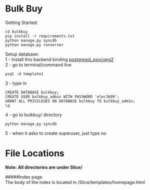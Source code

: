 Bulk Buy
=====================


Getting Started:

    cd bulkbuy
    pip install -r requirements.txt
    python manage.py syncdb
    python manage.py runserver

Setup database:    
1 - Install this backend binding
[postgresql_psycopg2](http://initd.org/psycopg/)    
2 - go to terminal/command line   
  
    psql -d template1

3 - type in    

    CREATE DATABASE bulkbuy;    
    CREATE USER bulkbuy_admin WITH PASSWORD 'elec3609';    
    GRANT ALL PRIVILEGES ON DATABASE bulkbuy TO bulkbuy_admin;    
    \q    

4 - go to bulkbuy/ directory    

    python manage.py syncdb    

5 - when it asks to create superuser, just type no    


File Locations
===============
**Note: All directories are under Slice/**

#####Index page.    
The body of the index is located in 
/Slice/templates/homepage.html

